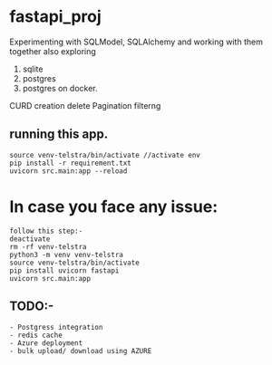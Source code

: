 # fastapi_proj

Experimenting with SQLModel, SQLAlchemy and working with them together
also exploring

1. sqlite
2. postgres
3. postgres on docker.

CURD
creation
delete
Pagination
filterng

## running this app.

    source venv-telstra/bin/activate //activate env
    pip install -r requirement.txt
    uvicorn src.main:app --reload

# In case you face any issue:

    follow this step:-
    deactivate
    rm -rf venv-telstra
    python3 -m venv venv-telstra
    source venv-telstra/bin/activate
    pip install uvicorn fastapi
    uvicorn src.main:app

## TODO:-

    - Postgress integration
    - redis cache
    - Azure deployment
    - bulk upload/ download using AZURE
